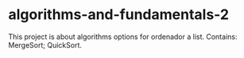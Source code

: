 # algorithms-and-fundamentals-2

This project is about algorithms options for ordenador a list.
Contains:
MergeSort;
QuickSort.
